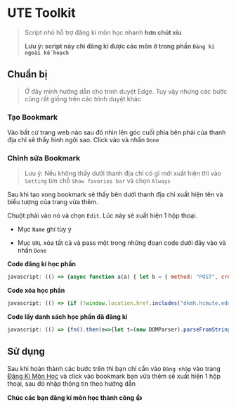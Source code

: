 # UTE Toolkit
> Script nhỏ hỗ trợ đăng kí môn học nhanh **hơn chút xíu**
> 
> **Lưu ý: script này chỉ đăng kí được các môn ở trong phần `Đăng kí ngoài kế hoạch`**

## Chuẩn bị
> Ở đây mình hướng dẫn cho trình duyệt Edge. Tuy vậy nhưng các bước cũng rất giống trên các trình duyệt khác

### Tạo Bookmark

Vào bất cứ trang web nào sau đó nhìn lên góc cuối phía bên phải của thanh địa chỉ sẽ thấy hình ngôi sao. Click vào và nhấn `Done`
   
### Chỉnh sửa Bookmark

> Lưu ý: Nếu không thấy dưới thanh địa chỉ có gì mới xuất hiện thì vào `Setting` tìm chỗ `Show favories bar` và chọn `Always`

Sau khi tạo xong bookmark sẽ thấy bên dưới thanh địa chỉ xuất hiện tên và biểu tượng của trang vừa thêm. 
   
Chuột phải vào nó và chọn `Edit`. Lúc này sẽ xuất hiện 1 hộp thoại.

   * Mục `Name` ghi tùy ý

   * Mục `URL` xóa tất cả và pass một trong những đoạn code dưới đây vào và nhấn `Done`

**Code đăng kí học phần**
```javascript
javascript: (() => {async function a(a) { let b = { method: "POST", credentials: "same-origin", headers: { "Content-Type": "application/x-www-form-urlencoded" }, redirect: "error", body: new URLSearchParams({ CurriculumID: a.curriculumID, StudyUnitID: a.studyUnitID, hdID: a.hdID, [a.name]: "on" }) }, c = await fetch("/DangKiNgoaiKeHoach/DanhSachLopHocPhanPost?Length=18", b); return c.text() } async function b(a) { let b = "/DangKiNgoaiKeHoach/DanhSachLopHocPhan/" + a + "?CurriculumID=" + a.slice(3) + "&t=" + Math.random(), c = await fetch(b, { method: "GET", credentials: "same-origin", redirect: "error" }); return c.text() } async function c(a, c) { return await new Promise((e, f) => { b(a).then(a => { e(d(a, c)) }).catch(() => { f() }) }) } function d(a, b) { let c, d, e = new DOMParser().parseFromString(a, "text/html"), f = e.querySelector("#StudyUnitID").value, g = e.querySelector("#CurriculumID").value, h = !1, i = [], j = e.querySelectorAll(".trhover"); for (row of j) { if (h) break; if (!row.querySelector(".classCheckChon").disabled) { let a = row.querySelectorAll("td"); i.push(a[2]); for (cell of a) if (cell.innerText == b) { c = row.querySelector(".classCheckChon").id + "|", d = row.querySelector(".classCheckChon").name, h = !0; break } } } return h ? { found: h, studyUnitID: f, curriculumID: g, hdID: c, name: d } : { found: h, availableCourseCodes: i } } function e() { let a = new Date, b = a.getUTCFullYear() % 100, c = a.getUTCMonth(); return 10 < c || 3 > c ? --b + "2" : b + "1" } if (!location.href.includes("dkmh.hcmute.edu.vn")) return void alert("Bạn hãy đăng nhập vào trang dkmh.hcmute.edu.vn trước khi chạy script này"); if (null == document.querySelector("#id_menu2")) return void alert("Hãy đăng nhập trước khi chạy script"); let f = prompt("Nhập mã lớp học phần (MaMonHoc_MaLop). Nếu nhập nhiều thì phân cách nhau bằng khoảng trắng. Ví dụ: ADNT330580_01CLC ADPL331379_03CLC"); if (null != f && "" != f) { f = f.replace(/\s+/g, " ").trim().split(" "); for (const b of f) { let d = e() + b.split("_")[0]; c(d, b).then(c => { c.found ? a(c).then(a => { let c = new DOMParser().parseFromString(a, "text/html"); alert(c.querySelector("p").innerText + "Mã môn học: " + b) }).catch(() => { alert('Đăng kí không thành công, vui lòng đăng nhập lại.\nMã môn học: ' + b); }) : prompt("Không tìm thấy học phần phù hợp cho mã môn học " + b + "\nDanh sách học phần có sẵn: ", c.availableCourseCodes) }).catch(() => { alert("Đăng kí không thành công, vui lòng đăng nhập lại.\nMã môn học: " + b) }) } }})();
```

**Code xóa học phần**
```javascript
javascript: (() => {if (!window.location.href.includes("dkmh.hcmute.edu.vn")) return void alert("Bạn hãy đăng nhập vào trang dkmh.hcmute.edu.vn trước khi chạy script này");if (null == document.querySelector("#id_menu2")) return void alert("Hãy đăng nhập trước khi chạy script");let n = prompt("Nhập kì học.\nVí dụ: năm học 2021-2022, kì 2 thì nhập 212");if (null == n || "" == n) return;let h = prompt("Nhập mã môn học. Nếu nhập nhiều môn thì phân cách nhau bằng khoảng trắng. Ví dụ: ADNT330580 ADPL331379");if (null == h || "" == h) return;h = h.replace(/\s+/g, " ").trim().split(" ");for (let e = 0; e < h.length; e++) XoaHocPhan(h[e])})();
```

**Code lấy danh sách học phần đã đăng kí**
```javascript
javascript: (() => {fn().then(e=>{let t=(new DOMParser).parseFromString(e,"text/html"),n=t.querySelectorAll("table");n[0].style.setProperty("background-color","white"),n[1].style.setProperty("background-color","white"),document.body.insertAdjacentElement("afterbegin",n[1]),document.body.insertAdjacentElement("afterbegin",n[0]),scroll({top:0,behavior:"smooth"})}).catch(e=>{alert("Không lấy được danh sách môn học đã đăng kí , vui lòng đăng nhập lại.")}),alert("Nhấn OK sau đó đợi một lúc sẽ có kết quả");async function fn(){let e=await fetch("/dangkithanhcong",{method:"GET",credentials:"same-origin",redirect:"error"});return e.text()}})();
```

## Sử dụng

Sau khi hoàn thành các bước trên thì bạn chỉ cần vào `Đăng nhập` vào trang [Đăng Kí Môn Học](https://dkmh.hcmute.edu.vn/) và click vào bookmark bạn vừa thêm sẽ xuất hiện 1 hộp thoại, sau đó nhập thông tin theo hướng dẫn

**Chúc các bạn đăng kí môn học thành công 👍**
